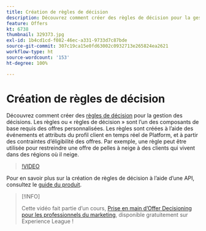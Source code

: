 ```yaml
---
title: Création de règles de décision
description: Découvrez comment créer des règles de décision pour la gestion des décisions. Les règles sont l’un des composants de base requis des offres personnalisées.
feature: Offers
kt: 6738
thumbnail: 329373.jpg
exl-id: 1b4cd1cd-f082-46ec-a331-9733d7c87bde
source-git-commit: 307c19ca15e0fd63002c0932713e265824ea2621
workflow-type: ht
source-wordcount: '153'
ht-degree: 100%

---
```


# Création de règles de décision

Découvrez comment créer des [règles de décision](https://experienceleague.adobe.com/docs/journey-optimizer/using/offer-decisioniong/create-components/creating-decision-rules.html?lang=fr) pour la gestion des décisions. Les règles ou « règles de décision » sont l’un des composants de base requis des offres personnalisées. Les règles sont créées à l’aide des événements et attributs du profil client en temps réel de Platform, et à partir des contraintes d’éligibilité des offres. Par exemple, une règle peut être utilisée pour restreindre une offre de pelles à neige à des clients qui vivent dans des régions où il neige.

>[!VIDEO](https://video.tv.adobe.com/v/329373?quality=12&learn=on)

Pour en savoir plus sur la création de règles de décision à lʼaide dʼune API, consultez le [guide du produit](https://experienceleague.adobe.com/docs/journey-optimizer/using/offer-decisioniong/api-reference/offers-api/decision-rules/create.html?lang=fr).

>[!INFO]
>
> Cette vidéo fait partie d’un cours, [Prise en main d’Offer Decisioning pour les professionnels du marketing](https://experienceleague.adobe.com/?recommended=ExperiencePlatform-U-1-2020.1.offerdecisioning), disponible gratuitement sur Experience League !
